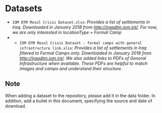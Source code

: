 # Datasets
- `IOM DTM Mosul Crisis Dataset.xlsx`: *Provides a list of settlements in Iraq. Downloaded in January 2018 from http://iraqdtm.iom.int/. For now, we are only interested in locationType = Formal Camp*
- - `IOM DTM Mosul Crisis Dataset - formal camps with general infrastructure link.xlsx`: *Provides a list of settlements in Iraq filtered to Formal Camps only. Downloaded in January 2018 from http://iraqdtm.iom.int/. We also added links to PDFs of General Infrastructure when available. These PDFs are helpful to match images and camps and understand their structure.*


## Note
When adding a dataset to the repository, please add it in the data folder. In addition, add a bullet in this document, specifying the source and date of download.